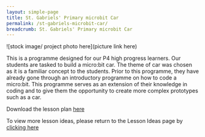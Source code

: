 ```yaml
---
layout: simple-page
title: St. Gabriels' Primary microbit Car
permalink: /st-gabriels-microbit-car/
breadcrumb: St. Gabriels' Primary microbit Car
---
```


![stock image/ project photo here](picture link here)

This is a programme designed for our P4 high progress learners. Our students are tasked to build a micro:bit car. The theme of car was chosen as it is a familiar concept to the students. 
Prior to this programme, they have already gone through an introductory programme on how to code a micro:bit. This programme serves as an extension of their knowledge in coding and to give them the opportunity to create more complex prototypes such as a car. 

Download the lesson plan [here](/files/lesson-plans/primary-schools/design-and-technology/St-Gabriels-microbit-car.docx)

To view more lesson ideas, please return to the Lesson Ideas page by [clicking here](/in-schools/digital-maker/lesson-ideas-primary/)
